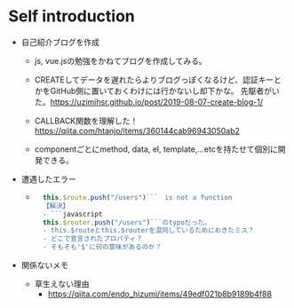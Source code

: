 # Self introduction


- 自己紹介ブログを作成
    - js, vue.jsの勉強をかねてブログを作成してみる。

    - CREATEしてデータを遅れたらよりブログっぽくなるけど、認証キーとかをGitHub側に置いておくわけには行かないし却下かな。
        先駆者がいた。https://uzimihsr.github.io/post/2019-08-07-create-blog-1/

    - CALLBACK関数を理解した！
        https://qiita.com/htanjo/items/360144cab96943050ab2
    - componentごとにmethod, data, el, template,...etcを持たせて個別に開発できる。



- 遭遇したエラー

    - ```javascript
        this.$route.push("/users")```　is not a function
        【解決】
        - ```javascript
        this.$router.push("/users")```のtypoだった。
        - this.$routeとthis.$routerを混同しているためにおきたミス？
        - どこで宣言されたプロパティ？
        - そもそも'$'に何の意味があるのか？

-  関係ないメモ
    - 草生えない理由
        - https://qiita.com/endo_hizumi/items/49edf021b8b9189b4f88